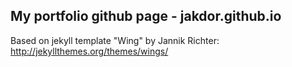 ## My portfolio github page - jakdor.github.io
Based on jekyll template "Wing" by Jannik Richter: http://jekyllthemes.org/themes/wings/